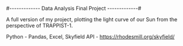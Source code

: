 #------------- Data Analysis Final Project -------------#

A full version of my project, plotting the light curve of our Sun from the perspective of TRAPPIST-1. 

Python - Pandas, 
Excel, 
Skyfield API - https://rhodesmill.org/skyfield/
